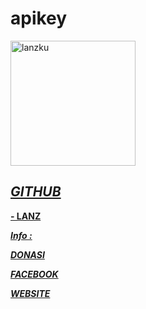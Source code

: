 # apikey
<p align=left>
<img  alt=lanzku  src=https://user-images.githubusercontent.com/76142260/110571814-2708dd00-8193-11eb-8ae5-6cfa612106cb.png widht=150 height=200>
<a href=github.com/lanzku278 />
  </img>
  </p>
  
*GITHUB*
-----
**- LANZ**

***Info :***

[***DONASI***](https://trakteer.id/lanz)

[***FACEBOOK***](https://facebook.com/vian.lanz)

[***WEBSITE***](https://lanz.tech)
